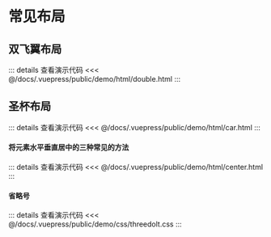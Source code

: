 # 常见布局

## 双飞翼布局 

::: details 查看演示代码
<<< @/docs/.vuepress/public/demo/html/double.html
:::

## 圣杯布局

::: details 查看演示代码
<<< @/docs/.vuepress/public/demo/html/car.html
:::

#### 将元素水平垂直居中的三种常见的方法
::: details 查看演示代码
<<< @/docs/.vuepress/public/demo/html/center.html
:::
#### 省略号
::: details 查看演示代码
<<< @/docs/.vuepress/public/demo/css/threedolt.css
:::

<back-to-top />

<gitask />